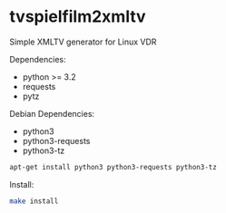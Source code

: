 tvspielfilm2xmltv
=================

Simple XMLTV generator for Linux VDR


Dependencies:
- python >= 3.2
- requests
- pytz

Debian Dependencies:
- python3
- python3-requests
- python3-tz

```bash
apt-get install python3 python3-requests python3-tz
```

Install:
```bash
make install
```


